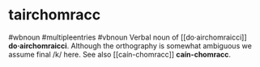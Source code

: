 # tairchomracc
#wbnoun
#multipleentries
#vbnoun
Verbal noun of [[do·airchomraicci]] **do·airchomraicci**. Although the orthography is somewhat ambiguous we assume final /k/ here. See also [[caín-chomracc]] **caín-chomracc**.